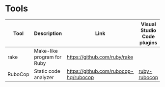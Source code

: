 # Tools

| Tool | Description | Link | Visual Studio Code plugins | Comments |
| --- | --- | --- | --- | --- |
| rake | Make-like program for Ruby | https://github.com/ruby/rake |
| RuboCop | Static code analyzer | https://github.com/rubocop-hq/rubocop | [ruby-rubocop](https://marketplace.visualstudio.com/items?itemName=misogi.ruby-rubocop) |
